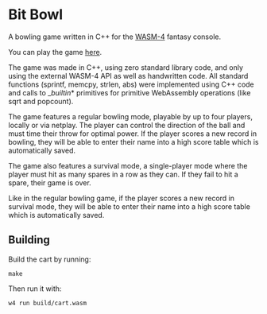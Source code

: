 # Bit Bowl

A bowling game written in C++ for the [WASM-4](https://wasm4.org) fantasy console.

You can play the game [here](https://danzc.itch.io/bit-bowl).

The game was made in C++, using zero standard library code, and only using the external WASM-4 API as well as handwritten code. All standard functions (sprintf, memcpy, strlen, abs) were implemented using C++ code and calls to __builtin_* primitives for primitive WebAssembly operations (like sqrt and popcount). 

The game features a regular bowling mode, playable by up to four players, locally or via netplay.  The player can control the direction of the ball and must time their throw for optimal power. If the player scores a new record in bowling, they will be able to enter their name into a high score table which is automatically saved.

The game also features a survival mode, a single-player mode where the player must hit as many spares in a row as they can. If they fail to hit a spare, their game is over.

Like in the regular bowling game, if the player scores a new record in survival mode, they will be able to enter their name into a high score table which is automatically saved. 

## Building

Build the cart by running:

```shell
make
```

Then run it with:

```shell
w4 run build/cart.wasm
```
